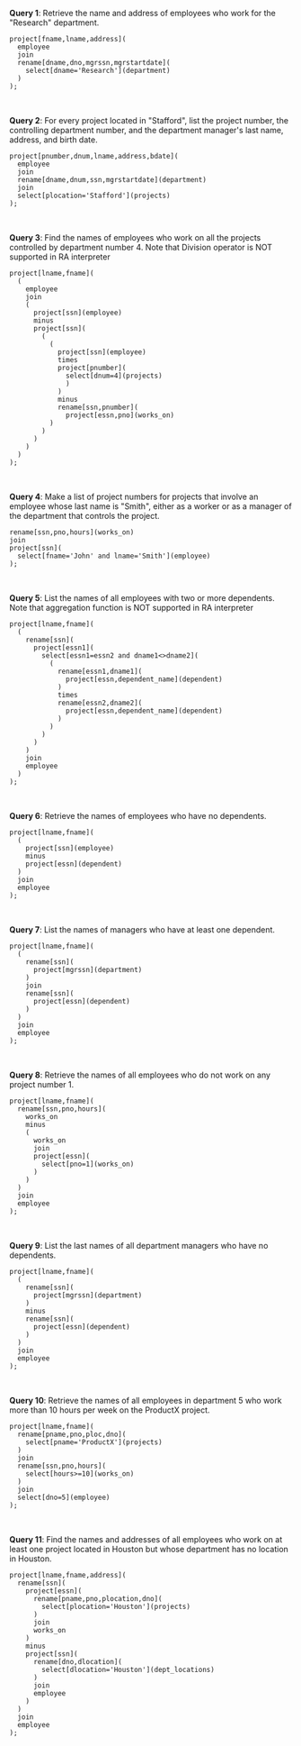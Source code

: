 **Query 1**: Retrieve the name and address of employees who work for the "Research" department.

```ra
project[fname,lname,address](
  employee
  join
  rename[dname,dno,mgrssn,mgrstartdate](
    select[dname='Research'](department)
  )
);
```
<br>

**Query 2**: For every project located in "Stafford", list the project number, the controlling department number, and the department manager's last name, address, and birth date.
```ra
project[pnumber,dnum,lname,address,bdate](
  employee
  join
  rename[dname,dnum,ssn,mgrstartdate](department)
  join
  select[plocation='Stafford'](projects)
);
```
<br>

**Query 3**: Find the names of employees who work on all the projects controlled by department number 4.
Note that Division operator is NOT supported in RA interpreter

```ra
project[lname,fname](
  (
    employee
    join
    (
      project[ssn](employee)
      minus
      project[ssn](
        (
          (
            project[ssn](employee)
            times
            project[pnumber](
              select[dnum=4](projects)
              )
            )
            minus
            rename[ssn,pnumber](
              project[essn,pno](works_on)
          )
        )
      )
    )
  )
);
```
<br>

**Query 4**: Make a list of project numbers for projects that involve an employee whose last name is "Smith", either as a worker or as a manager of the department that controls the project.

```ra
rename[ssn,pno,hours](works_on)
join
project[ssn](
  select[fname='John' and lname='Smith'](employee)
);
```
<br>

**Query 5**: List the names of all employees with two or more dependents.
Note that aggregation function is NOT supported in RA interpreter

```ra
project[lname,fname](
  (
    rename[ssn](
      project[essn1](
        select[essn1=essn2 and dname1<>dname2](
          (
            rename[essn1,dname1](
              project[essn,dependent_name](dependent)
            )
            times
            rename[essn2,dname2](
              project[essn,dependent_name](dependent)
            )
          )
        )
      )
    )
    join
    employee
  )
);
```
<br>

**Query 6**: Retrieve the names of employees who have no dependents.

```ra
project[lname,fname](
  (
    project[ssn](employee)
    minus
    project[essn](dependent)
  )
  join
  employee
);
```
<br>

**Query 7**: List the names of managers who have at least one dependent.

```ra
project[lname,fname](
  (
    rename[ssn](
      project[mgrssn](department)
    )
    join
    rename[ssn](
      project[essn](dependent)
    )
  )
  join
  employee
);
```
<br>

**Query 8**: Retrieve the names of all employees who do not work on any project number 1.

```ra
project[lname,fname](
  rename[ssn,pno,hours](
    works_on
    minus
    (
      works_on
      join
      project[essn](
        select[pno=1](works_on)
      )
    )
  )
  join
  employee
);
```
<br>

**Query 9**: List the last names of all department managers who have no dependents.

```ra
project[lname,fname](
  (
    rename[ssn](
      project[mgrssn](department)
    )
    minus
    rename[ssn](
      project[essn](dependent)
    )
  )
  join
  employee
);
```
<br>

**Query 10**: Retrieve the names of all employees in department 5 who work more
than 10 hours per week on the ProductX project.

```ra
project[lname,fname](
  rename[pname,pno,ploc,dno](
    select[pname='ProductX'](projects)
  )
  join
  rename[ssn,pno,hours](
    select[hours>=10](works_on)
  )
  join
  select[dno=5](employee)
);
```
<br>

**Query 11**: Find the names and addresses of all employees who work on at least one project located in Houston but whose department has no location in Houston.

```ra
project[lname,fname,address](
  rename[ssn](
    project[essn](
      rename[pname,pno,plocation,dno](
        select[plocation='Houston'](projects)
      )
      join
      works_on
    )
    minus
    project[ssn](
      rename[dno,dlocation](
        select[dlocation='Houston'](dept_locations)
      )
      join
      employee
    )
  )
  join
  employee
);
```